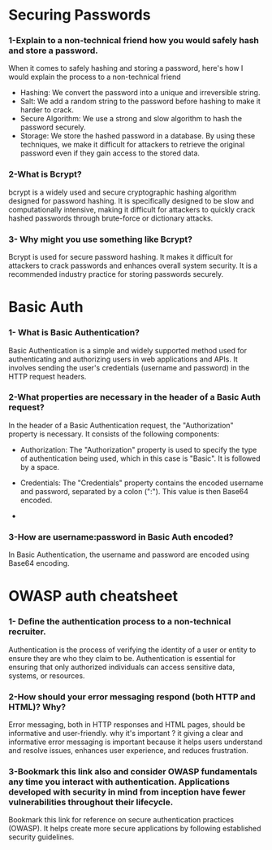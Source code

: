 # Securing Passwords
### 1-Explain to a non-technical friend how you would safely hash and store a password.

When it comes to safely hashing and storing a password, here's how I would explain the process to a non-technical friend
- Hashing: We convert the password into a unique and irreversible string.
- Salt: We add a random string to the password before hashing to make it harder to crack.
- Secure Algorithm: We use a strong and slow algorithm to hash the password securely.
- Storage: We store the hashed password in a database.
By using these techniques, we make it difficult for attackers to retrieve the original password even if they gain access to the stored data.

### 2-What is Bcrypt?

bcrypt is a widely used and secure cryptographic hashing algorithm designed for password hashing. It is specifically designed to be slow and computationally intensive, making it difficult for attackers to quickly crack hashed passwords through brute-force or dictionary attacks.

### 3- Why might you use something like Bcrypt?
Bcrypt is used for secure password hashing. It makes it difficult for attackers to crack passwords and enhances overall system security. It is a recommended industry practice for storing passwords securely.

# Basic Auth
### 1- What is Basic Authentication?
Basic Authentication is a simple and widely supported method used for authenticating and authorizing users in web applications and APIs. It involves sending the user's credentials (username and password) in the HTTP request headers.

### 2-What properties are necessary in the header of a Basic Auth request?

In the header of a Basic Authentication request, the "Authorization" property is necessary. It consists of the following components:

- Authorization: The "Authorization" property is used to specify the type of authentication being used, which in this case is "Basic". It is followed by a space.

- Credentials: The "Credentials" property contains the encoded username and password, separated by a colon (":"). This value is then Base64 encoded.
- 
### 3-How are username:password in Basic Auth encoded?
In Basic Authentication, the username and password are encoded using Base64 encoding. 

# OWASP auth cheatsheet
### 1- Define the authentication process to a non-technical recruiter.
Authentication is the process of verifying the identity of a user or entity to ensure they are who they claim to be. 
Authentication is essential for ensuring that only authorized individuals can access sensitive data, systems, or resources.

### 2-How should your error messaging respond (both HTTP and HTML)? Why?
Error messaging, both in HTTP responses and HTML pages, should be informative and user-friendly. why it's important ? it giving a clear and informative error messaging is important because it helps users understand and resolve issues, enhances user experience, and reduces frustration.

### 3-Bookmark this link also and consider OWASP fundamentals any time you interact with authentication. Applications developed with security in mind from inception have fewer vulnerabilities throughout their lifecycle.

Bookmark this link for reference on secure authentication practices (OWASP). It helps create more secure applications by following established security guidelines.





